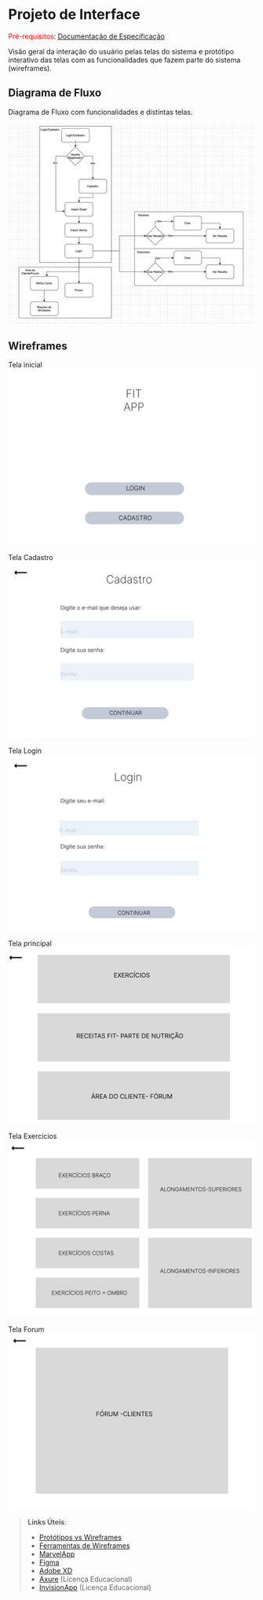 
# Projeto de Interface

<span style="color:red">Pré-requisitos: <a href="2-Especificação do Projeto.md"> Documentação de Especificação</a></span>

Visão geral da interação do usuário pelas telas do sistema e protótipo interativo das telas com as funcionalidades que fazem parte do sistema (wireframes).


## Diagrama de Fluxo

Diagrama de Fluxo com funcionalidades e distintas telas.


![Diagrama de Fluxo](img/diagrama_fluxo.png)


## Wireframes

Tela inicial
![Wireframe](img/Wireframe1.png)

Tela Cadastro
![Wireframe](img/Wireframe2.png)

Tela Login
![Wireframe](img/Wireframe3.png)

Tela principal
![Wireframe](img/Wireframe4.png)

Tela Exercícios
![Wireframe](img/Wireframe6.png)

Tela Forum
![Wireframe](img/Wireframe7.png)




 
> **Links Úteis**:
> - [Protótipos vs Wireframes](https://www.nngroup.com/videos/prototypes-vs-wireframes-ux-projects/)
> - [Ferramentas de Wireframes](https://rockcontent.com/blog/wireframes/)
> - [MarvelApp](https://marvelapp.com/developers/documentation/tutorials/)
> - [Figma](https://www.figma.com/)
> - [Adobe XD](https://www.adobe.com/br/products/xd.html#scroll)
> - [Axure](https://www.axure.com/edu) (Licença Educacional)
> - [InvisionApp](https://www.invisionapp.com/) (Licença Educacional)
